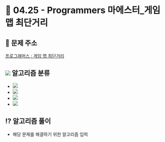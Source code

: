# 🌹 04.25 - Programmers 마에스터_게임 맵 최단거리

## 📝 문제 주소


[프로그래머스 : 게임 맵 최단거리](https://programmers.co.kr/learn/courses/30/lessons/1844)


## <img src="https://img.shields.io/badge/Java-007396?style=flat-square&logo=Java&logoColor=white"/></a> 알고리즘 분류

- <img src="https://img.shields.io/badge/완전 탐색-dd3a0a?style=flat-square&logo=simpleicons에서_아이콘이름&logoColor=white"/></a>
- <img src="https://img.shields.io/badge/4방 탐색-f9dc3e?style=flat-square&logo=simpleicons에서_아이콘이름&logoColor=white"/></a>
- <img src="https://img.shields.io/badge/DFS-339933?style=flat-square&logo=simpleicons에서_아이콘이름&logoColor=white"/></a>
- <img src="https://img.shields.io/badge/BFS-0085de?style=flat-square&logo=simpleicons에서_아이콘이름&logoColor=white"/></a>

## ⁉️ 알고리즘 풀이


- 해당 문제를 해결하기 위한 알고리즘 입럭